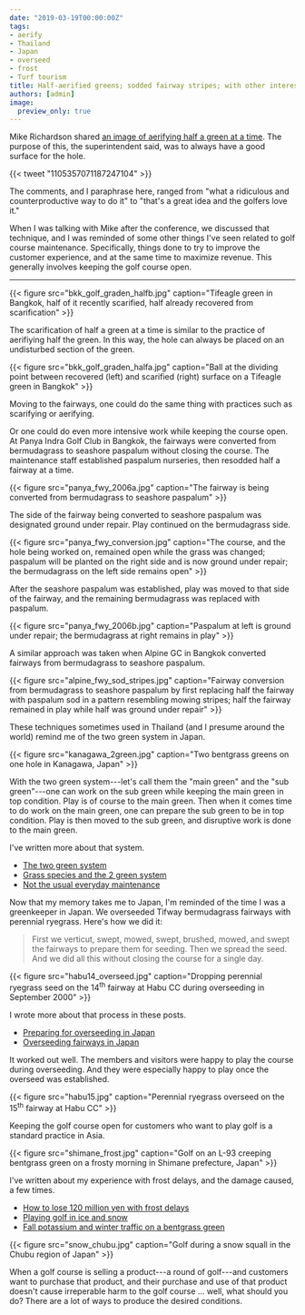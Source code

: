 ```yaml
---
date: "2019-03-19T00:00:00Z"
tags:
- aerify
- Thailand
- Japan
- overseed
- frost
- Turf tourism
title: Half-aerified greens; sodded fairway stripes; with other interesting and informative matters
authors: [admin]
image:
  preview_only: true
---
```


Mike Richardson shared [an image of aerifying half a green at a time](https://twitter.com/ArkansasTurf/status/1105357071187247104). The purpose of this, the superintendent said, was to always have a good surface for the hole.

{{< tweet "1105357071187247104" >}}

The comments, and I paraphrase here, ranged from "what a ridiculous and counterproductive way to do it" to "that's a great idea and the golfers love it."

When I was talking with Mike after the conference, we discussed that technique, and I was reminded of some other things I've seen related to golf course maintenance. Specifically, things done to try to improve the customer experience, and at the same time to maximize revenue. This generally involves keeping the golf course open.

--- 

{{< figure src="bkk_golf_graden_halfb.jpg" caption="Tifeagle green in Bangkok, half of it recently scarified, half already recovered from scarification" >}}

The scarification of half a green at a time is similar to the practice of aerifiying half the green. In this way, the hole can always be placed on an undisturbed section of the green.

{{< figure src="bkk_golf_graden_halfa.jpg" caption="Ball at the dividing point between recovered (left) and scarified (right) surface on a Tifeagle green in Bangkok" >}}

Moving to the fairways, one could do the same thing with practices such as scarifying or aerifying. 

Or one could do even more intensive work while keeping the course open. At Panya Indra Golf Club in Bangkok, the fairways were converted from bermudagrass to seashore paspalum without closing the course. The maintenance staff established paspalum nurseries, then resodded half a fairway at a time. 

{{< figure src="panya_fwy_2006a.jpg" caption="The fairway is being converted from bermudagrass to seashore paspalum" >}}

The side of the fairway being converted to seashore paspalum was designated ground under repair. Play continued on the bermudagrass side.

{{< figure src="panya_fwy_conversion.jpg" caption="The course, and the hole being worked on, remained open while the grass was changed; paspalum will be planted on the right side and is now ground under repair; the bermudagrass on the left side remains open" >}}


After the seashore paspalum was established, play was moved to that side of the fairway, and the remaining bermudagrass was replaced with paspalum.

{{< figure src="panya_fwy_2006b.jpg" caption="Paspalum at left is ground under repair; the bermudagrass at right remains in play" >}}

A similar approach was taken when Alpine GC in Bangkok converted fairways from bermudagrass to seashore paspalum.


{{< figure src="alpine_fwy_sod_stripes.jpg" caption="Fairway conversion from bermudagrass to seashore paspalum by first replacing half the fairway with paspalum sod in a pattern resembling mowing stripes; half the fairway remained in play while half was ground under repair" >}}

These techniques sometimes used in Thailand (and I presume around the world) remind me of the two green system in Japan.

{{< figure src="kanagawa_2green.jpg" caption="Two bentgrass greens on one hole in Kanagawa, Japan" >}}

With the two green system---let's call them the "main green" and the "sub green"---one can work on the sub green while keeping the main green in top condition. Play is of course to the main green. Then when it comes time to do work on the main green, one can prepare the sub green to be in top condition. Play is then moved to the sub green, and disruptive work is done to the main green.

I've written more about that system.

* [The two green system](https://www.blog.asianturfgrass.com/2011/07/the-two-green-system.html)
* [Grass species and the 2 green system](https://www.blog.asianturfgrass.com/2014/06/grass-species-and-the-2-green-system.html)
* [Not the usual everyday maintenance](https://www.blog.asianturfgrass.com/2013/10/not-the-usual-everyday-maintenance-.html)

Now that my memory takes me to Japan, I'm reminded of the time I was a greenkeeper in Japan. We overseeded Tifway bermudagrass fairways with perennial ryegrass. Here's how we did it:

>  First we verticut, swept, mowed, swept, brushed, mowed, and swept the fairways to prepare them for seeding. Then we spread the seed. And we did all this without closing the course for a single day. 

{{< figure src="habu14_overseed.jpg" caption="Dropping perennial ryegrass seed on the 14<sup>th</sup> fairway at Habu CC during overseeding in September 2000" >}}

I wrote more about that process in these posts.

* [Preparing for overseeding in Japan](https://www.blog.asianturfgrass.com/2012/09/preparing-overseeding-twelve-years-ago-japan.html)
* [Overseeding fairways in Japan](https://www.blog.asianturfgrass.com/2012/09/overseeding-fairways-in-japan.html)

It worked out well. The members and visitors were happy to play the course during overseeding. And they were especially happy to play once the overseed was established.

{{< figure src="habu15.jpg" caption="Perennial ryegrass overseed on the 15<sup>th</sup> fairway at Habu CC" >}}

Keeping the golf course open for customers who want to play golf is a standard practice in Asia.

{{< figure src="shimane_frost.jpg" caption="Golf on an L-93 creeping bentgrass green on a frosty morning in Shimane prefecture, Japan" >}}

I've written about my experience with frost delays, and the damage caused, a few times. 

* [How to lose 120 million yen with frost delays](https://www.blog.asianturfgrass.com/2016/12/how-to-lose-120-million-yen-with-frost-delays.html)
* [Playing golf in ice and snow](https://www.blog.asianturfgrass.com/2017/01/playing-golf-in-ice-and-snow.html)
* [Fall potassium and winter traffic on a bentgrass green](https://www.blog.asianturfgrass.com/2016/11/fall-potassium-and-winter-traffic-on-a-bentgrass-green.html)

{{< figure src="snow_chubu.jpg" caption="Golf during a snow squall in the Chubu region of Japan" >}}

When a golf course is selling a product---a round of golf---and customers want to purchase that product, and their purchase and use of that product doesn't cause irreperable harm to the golf course ... well, what should you do? There are a lot of ways to produce the desired conditions. 

